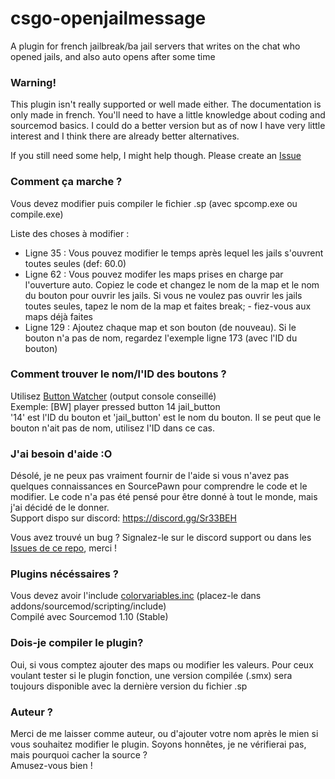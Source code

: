 # csgo-openjailmessage
A plugin for french jailbreak/ba jail servers that writes on the chat who opened jails, and also auto opens after some time

### Warning!
This plugin isn't really supported or well made either. The documentation is only made in french.
You'll need to have a little knowledge about coding and sourcemod basics.
I could do a better version but as of now I have very little interest and I think there are already better alternatives.

If you still need some help, I might help though. Please create an [Issue](https://github.com/azalty/csgo-openjailmessage/issues)

### Comment ça marche ?
Vous devez modifier puis compiler le fichier .sp (avec spcomp.exe ou compile.exe)

Liste des choses à modifier :
- Ligne 35 : Vous pouvez modifier le temps après lequel les jails s'ouvrent toutes seules (def: 60.0)
- Ligne 62 : Vous pouvez modifer les maps prises en charge par l'ouverture auto. Copiez le code et changez le nom de la map et le nom du bouton pour ouvrir les jails. Si vous ne voulez pas ouvrir les jails toutes seules, tapez le nom de la map et faites break; - fiez-vous aux maps déjà faites
- Ligne 129 : Ajoutez chaque map et son bouton (de nouveau). Si le bouton n'a pas de nom, regardez l'exemple ligne 173 (avec l'ID du bouton)

### Comment trouver le nom/l'ID des boutons ?
Utilisez [Button Watcher](https://forums.alliedmods.net/showthread.php?t=274741) (output console conseillé)\
Exemple: [BW] player pressed button 14 jail_button\
'14' est l'ID du bouton et 'jail_button' est le nom du bouton. Il se peut que le bouton n'ait pas de nom, utilisez l'ID dans ce cas.

### J'ai besoin d'aide :O
Désolé, je ne peux pas vraiment fournir de l'aide si vous n'avez pas quelques connaissances en SourcePawn pour comprendre le code et le modifier. Le code n'a pas été pensé pour être donné à tout le monde, mais j'ai décidé de le donner.\
Support dispo sur discord: https://discord.gg/Sr33BEH

Vous avez trouvé un bug ? Signalez-le sur le discord support ou dans les [Issues de ce repo](https://github.com/rlevet/csgo-openjailmessage/issues), merci !

### Plugins nécéssaires ?
Vous devez avoir l'include [colorvariables.inc](https://forums.alliedmods.net/showthread.php?t=267743) (placez-le dans addons/sourcemod/scripting/include)\
Compilé avec Sourcemod 1.10 (Stable)

### Dois-je compiler le plugin?
Oui, si vous comptez ajouter des maps ou modifier les valeurs. Pour ceux voulant tester si le plugin fonction, une version compilée (.smx) sera toujours disponible avec la dernière version du fichier .sp

### Auteur ?
Merci de me laisser comme auteur, ou d'ajouter votre nom après le mien si vous souhaitez modifier le plugin. Soyons honnêtes, je ne vérifierai pas, mais pourquoi cacher la source ?\
Amusez-vous bien !
